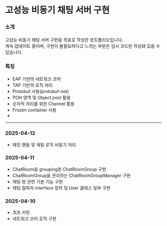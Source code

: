 
# 고성능 비동기 채팅 서버 구현
### 소개
#### 
고성능 비동기 채팅 서버 구현을 목표로 작성한 포트폴리오입니다.  
계속 업데이트 중이며, 구현이 불필요하다고 느끼는 부분은 임시 코드만 작성돼 있을 수 있습니다.

### 특징
#### 
- EAP 기반의 네트워크 코어
- TAP 기반의 로직 처리
- Protobuf 사용(protobuf-net)
- POH 영역 및 Object pool 활용
- 순차적 처리를 위한 Channel 활용
- Frozen container 사용
- 
---
### 2025-04-12
 - 패킷 핸들 및 채팅 로직 비동기 처리

### 2025-04-11
- ChatRoom을 grouping한 ChatRoomGroup 구현
- ChatRoomGroup을 관리하는 ChatRoomGroupManager 구현
- 채팅 방 관련 기본 기능 구현
- 채팅 참여자 interface 정의 및 User 클래스 일부 구현

### 2025-04-10
- 최초 커밋
- 네트워크 코어 로직 구현
